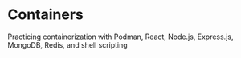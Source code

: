 # Containers

Practicing containerization with Podman, React, Node.js, Express.js, MongoDB, Redis, and shell scripting
